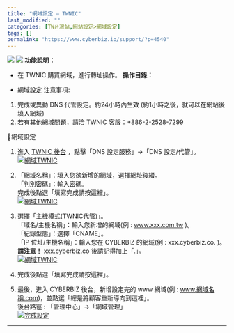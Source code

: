 ```yaml
---
title: "網域設定 – TWNIC"
last_modified: ""
categories: [TW台灣站,網站設定>網域設定]
tags: []
permalink: "https://www.cyberbiz.io/support/?p=4540"
---
```


![](https://www.cyberbiz.io/support/wp-content/uploads/適用站別.png)
[![](https://www.cyberbiz.io/support/wp-content/uploads/台灣站.png)](https://www.cyberbiz.io/support/?page_id=2490)
**功能說明：**  

* 在 TWNIC 購買網域，進行轉址操作。
**操作目錄：**

* 網域設定
注意事項:  

1. 完成或異動 DNS 代管設定。約24小時內生效 (約1小時之後，就可以在網站後填入網域) 
2. 若有其他網域問題，請洽 TWNIC 客服：+886-2-2528-7299

📌網域設定  

1. 進入 [ TWNIC 後台](https://rs.twnic.tw/cgi-bin/setupdns.cgi) ，點擊「DNS 設定服務」→「DNS 設定/代管」。 [![網域TWNIC](https://www.cyberbiz.io/support/wp-content/uploads/網域TWNIC01.png)](https://www.cyberbiz.io/support/wp-content/uploads/網域TWNIC01.png)
2. 「網域名稱」：填入您欲新增的網域，選擇網址後綴。  
「判別密碼」：輸入密碼。  
完成後點選「填寫完成請按這裡」。  
[![網域TWNIC](https://www.cyberbiz.io/support/wp-content/uploads/網域TWNIC02.png)](https://www.cyberbiz.io/support/wp-content/uploads/網域TWNIC02.png)

3. 選擇「主機模式(TWNIC代管)」。  
「域名/主機名稱」：輸入您新增的網域(例 : www.xxx.com.tw )。  
「紀錄型態」：選擇「CNAME」。  
「IP 位址/主機名稱」：輸入您在 CYBERBIZ 的網域(例 : xxx.cyberbiz.co. )。  
**請注意！** xxx.cyberbiz.co 後請記得加上「.」。  
[![網域TWNIC](https://www.cyberbiz.io/support/wp-content/uploads/網域TWNIC03.png)](https://www.cyberbiz.io/support/wp-content/uploads/網域TWNIC03.png)

4. 完成後點選「填寫完成請按這裡」。


5. 最後，進入 CYBERBIZ 後台，新增設定完的 www 網域(例 : www.網域名稱.com)，並點選「總是將顧客重新導向到這裡」。  
後台路徑 : 「管理中心」→「網域管理」  
[![完成設定](https://www.cyberbiz.io/support/wp-content/uploads/網域設定-HiNet12.png)](https://www.cyberbiz.io/support/wp-content/uploads/網域設定-HiNet12.png)

* * *



